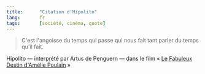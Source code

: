 ```yaml
---
title:      "Citation d'Hipolito"
lang:       fr
tags:       [société, cinéma, quote]
---
```



> C'est l'angoisse du temps qui passe qui nous fait tant parler du temps qu'il fait.


Hipolito — interprété par Artus de Penguern — dans le film « [Le Fabuleux Destin d'Amélie Poulain](http://www.amazon.fr/exec/obidos/ASIN/B00005R6XJ/phpheaven-21) »
